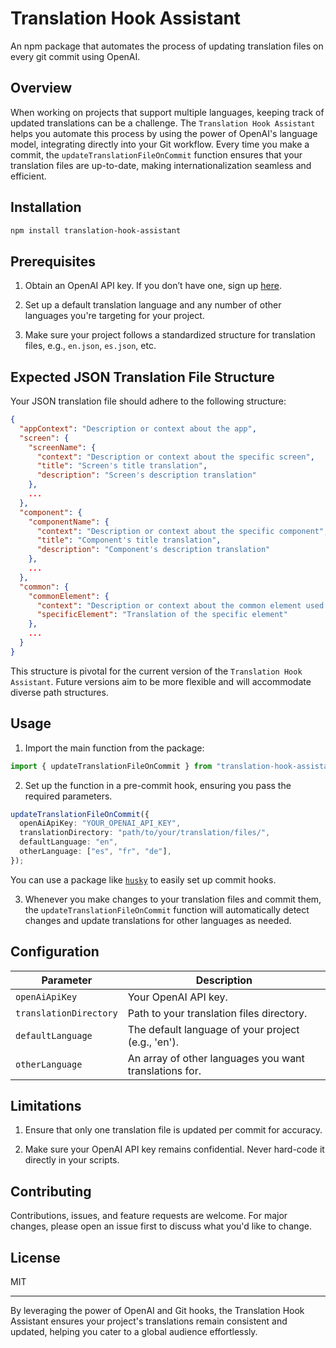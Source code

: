 # Translation Hook Assistant

An npm package that automates the process of updating translation files on every git commit using OpenAI.

## Overview

When working on projects that support multiple languages, keeping track of updated translations can be a challenge. The `Translation Hook Assistant` helps you automate this process by using the power of OpenAI's language model, integrating directly into your Git workflow. Every time you make a commit, the `updateTranslationFileOnCommit` function ensures that your translation files are up-to-date, making internationalization seamless and efficient.

## Installation

```bash
npm install translation-hook-assistant
```

## Prerequisites

1. Obtain an OpenAI API key. If you don’t have one, sign up [here](https://beta.openai.com/signup/).

2. Set up a default translation language and any number of other languages you're targeting for your project.

3. Make sure your project follows a standardized structure for translation files, e.g., `en.json`, `es.json`, etc.

## Expected JSON Translation File Structure

Your JSON translation file should adhere to the following structure:

```json
{
  "appContext": "Description or context about the app",
  "screen": {
    "screenName": {
      "context": "Description or context about the specific screen",
      "title": "Screen's title translation",
      "description": "Screen's description translation"
    },
    ...
  },
  "component": {
    "componentName": {
      "context": "Description or context about the specific component",
      "title": "Component's title translation",
      "description": "Component's description translation"
    },
    ...
  },
  "common": {
    "commonElement": {
      "context": "Description or context about the common element used across the app",
      "specificElement": "Translation of the specific element"
    },
    ...
  }
}
```

This structure is pivotal for the current version of the `Translation Hook Assistant`. Future versions aim to be more flexible and will accommodate diverse path structures.

## Usage

1. Import the main function from the package:

```typescript
import { updateTranslationFileOnCommit } from "translation-hook-assistant";
```

2. Set up the function in a pre-commit hook, ensuring you pass the required parameters.

```typescript
updateTranslationFileOnCommit({
  openAiApiKey: "YOUR_OPENAI_API_KEY",
  translationDirectory: "path/to/your/translation/files/",
  defaultLanguage: "en",
  otherLanguage: ["es", "fr", "de"],
});
```

You can use a package like [`husky`](https://www.npmjs.com/package/husky) to easily set up commit hooks.

3. Whenever you make changes to your translation files and commit them, the `updateTranslationFileOnCommit` function will automatically detect changes and update translations for other languages as needed.

## Configuration

| Parameter              | Description                                            |
| ---------------------- | ------------------------------------------------------ |
| `openAiApiKey`         | Your OpenAI API key.                                   |
| `translationDirectory` | Path to your translation files directory.              |
| `defaultLanguage`      | The default language of your project (e.g., 'en').     |
| `otherLanguage`        | An array of other languages you want translations for. |

## Limitations

1. Ensure that only one translation file is updated per commit for accuracy.

2. Make sure your OpenAI API key remains confidential. Never hard-code it directly in your scripts.

## Contributing

Contributions, issues, and feature requests are welcome. For major changes, please open an issue first to discuss what you'd like to change.

## License

MIT

---

By leveraging the power of OpenAI and Git hooks, the Translation Hook Assistant ensures your project's translations remain consistent and updated, helping you cater to a global audience effortlessly.
